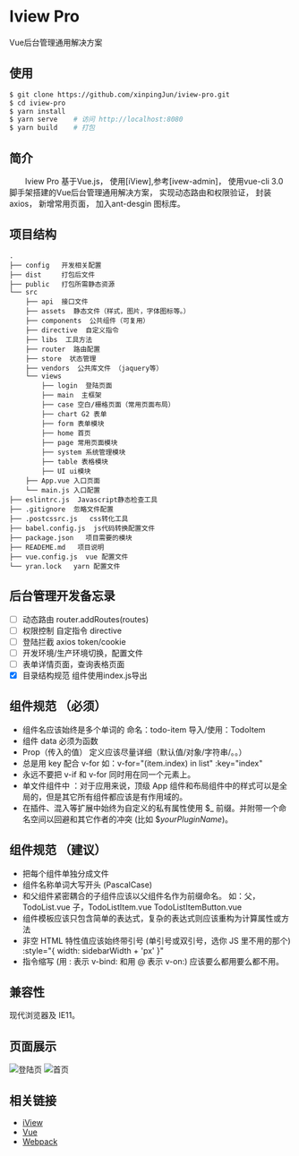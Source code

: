
# Iview Pro
 Vue后台管理通用解决方案
## 使用
```bash
$ git clone https://github.com/xinpingJun/iview-pro.git
$ cd iview-pro
$ yarn install
$ yarn serve    # 访问 http://localhost:8080
$ yarn build    # 打包  

```

## 简介
&emsp;&emsp;Iview Pro
  基于Vue.js，
  使用[iView],参考[ivew-admin]，
  使用vue-cli 3.0 脚手架搭建的Vue后台管理通用解决方案，
  实现动态路由和权限验证，
  封装axios，
  新增常用页面，
  加入ant-desgin 图标库。

## 项目结构
```shell
.
├── config   开发相关配置
├── dist     打包后文件
├── public   打包所需静态资源
└── src
    ├── api  接口文件
    ├── assets  静态文件（样式，图片，字体图标等。）
    ├── components  公共组件（可复用）
    ├── directive  自定义指令
    ├── libs  工具方法
    ├── router  路由配置
    ├── store  状态管理
    ├── vendors  公共库文件 （jaquery等）
    └── views
        ├── login  登陆页面
        ├── main  主框架
        ├── case 空白/栅格页面（常用页面布局）
        ├── chart G2 表单  
        ├── form 表单模块
        ├── home 首页  
        ├── page 常用页面模块
        ├── system 系统管理模块  
        ├── table 表格模块  
        ├── UI ui模块  
    ├── App.vue 入口页面
    └── main.js 入口配置
├── eslintrc.js  Javascript静态检查工具
├── .gitignore  忽略文件配置
├── .postcssrc.js   css转化工具
├── babel.config.js  js代码转换配置文件
├── package.json   项目需要的模块
├── READEME.md   项目说明
├── vue.config.js  vue 配置文件
└── yran.lock   yarn 配置文件

```


##  后台管理开发备忘录
- [ ]   动态路由  router.addRoutes(routes)
- [ ]   权限控制  自定指令 directive
- [ ]   登陆拦截  axios  token/cookie
- [ ]   开发环境/生产环境切换，配置文件
- [ ]   表单详情页面，查询表格页面
- [x]   目录结构规范 组件使用index.js导出

## 组件规范 （必须）
  - 组件名应该始终是多个单词的  命名：todo-item  导入/使用：TodoItem  
  - 组件 data 必须为函数
  - Prop（传入的值） 定义应该尽量详细（默认值/对象/字符串/。。）
  - 总是用 key 配合 v-for  如：v-for="(item.index) in list"  :key="index"
  - 永远不要把 v-if 和 v-for 同时用在同一个元素上。
  - 单文件组件中 ：对于应用来说，顶级 App 组件和布局组件中的样式可以是全局的，但是其它所有组件都应该是有作用域的。
  - 在插件、混入等扩展中始终为自定义的私有属性使用 $_ 前缀。并附带一个命名空间以回避和其它作者的冲突 (比如 $_yourPluginName_)。

## 组件规范 （建议）
  - 把每个组件单独分成文件
  - 组件名称单词大写开头 (PascalCase)
  - 和父组件紧密耦合的子组件应该以父组件名作为前缀命名。 如：父，TodoList.vue  子，TodoListItem.vue TodoListItemButton.vue
  - 组件模板应该只包含简单的表达式，复杂的表达式则应该重构为计算属性或方法
  - 非空 HTML 特性值应该始终带引号 (单引号或双引号，选你 JS 里不用的那个) :style="{ width: sidebarWidth + 'px' }"
  - 指令缩写 (用 : 表示 v-bind: 和用 @ 表示 v-on:) 应该要么都用要么都不用。

## 兼容性
现代浏览器及 IE11。

## 页面展示
![登陆页](https://github.com/xinpingJun/iview-pro/blob/master/static/image2.png)
![首页](https://github.com/xinpingJun/iview-pro/blob/master/static/image.png)

## 相关链接
- [iView](https://github.com/iview/iview)
- [Vue](https://github.com/vuejs/vue)
- [Webpack](https://github.com/webpack/webpack)
